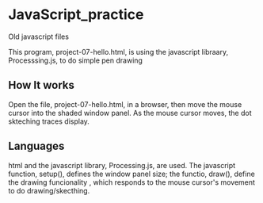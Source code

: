 # JavaScript_practice
Old javascript files

This program, project-07-hello.html, is using the javascript libraary, Processsing.js, to do
simple pen drawing

## How It works
Open the file, project-07-hello.html, in a browser, then move the mouse cursor into the shaded window panel.
As the mouse cursor moves, the dot skteching traces display.

## Languages
html and the javascript library, Processing.js, are used. The javascript function, setup(), defines the window 
panel size; the functio, draw(), define the drawing funcionality , which responds to the mouse cursor's movement
to do drawing/skecthing.


